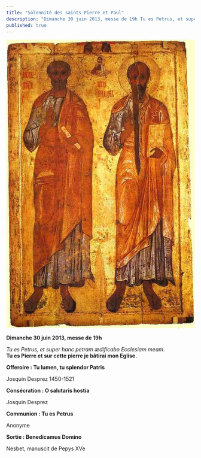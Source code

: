 ```yaml
---
title: "Solennité des saints Pierre et Paul"
description: "Dimanche 30 juin 2013, messe de 19h Tu es Petrus, et super hanc petram ædificabo Ecclesiam meam. Tu es Pierre et sur cette pierre je bâtirai mon Eglise. Offeroire : Tu lumen, tu splendor Patris Josquin Desprez 1450-1521 Consécration : O salutaris hostia..."
published: true
---
```



![](/images/2013-06-07-st-pierre-et-paul.jpg)

**Dimanche 30 juin 2013, messe de 19h**

*Tu es Petrus, et super hanc petram ædificabo Ecclesiam meam*.  
**Tu es Pierre et sur cette pierre je bâtirai mon Eglise.**

**Offeroire : Tu lumen, tu splendor Patris**

Josquin Desprez 1450-1521

**Consécration : O salutaris hostia**

Josquin Desprez

**Communion : Tu es Petrus**

Anonyme

**Sortie : Benedicamus Domino**

Nesbet, manuscit de Pepys XVe